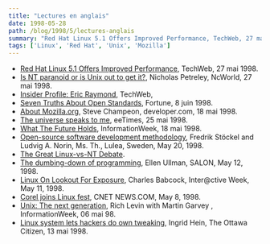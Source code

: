 ```yaml
---
title: "Lectures en anglais"
date: 1998-05-28
path: /blog/1998/5/lectures-anglais
summary: "Red Hat Linux 5.1 Offers Improved Performance, TechWeb, 27 mai 1998."
tags: ['Linux', 'Red Hat', 'Unix', 'Mozilla']
---
```


<UL>

<LI><A HREF="http://www.techweb.com/wire/story/TWB19980527S0009">Red Hat Linux 5.1 Offers Improved Performance</A>,
TechWeb, 27 mai 1998.
<LI><A HREF="http://www.ncworldmag.com/ncworld/ncw-05-1998/ncw-05-nextten.html">Is NT paranoid or is Unix out to get it?</A>, Nicholas Petreley,
NcWorld, 27 mai 1998.
<LI><A HREF="http://www.techweb.com/internet/profile/eraymond/profile">Insider Profile: Eric Raymond</A>, TechWeb,
<LI><A HREF="http://www.pathfinder.com/fortune/digitalwatch/0608fil3.html">Seven Truths About Open Standards</A>, Fortune, 8 juin 1998.
<LI><A HREF="http://www.developer.com/journal/techfocus/051898_mozilla.html">About Mozilla.org</A>, Steve Champeon, developer.com, 18 mai 1998.
<LI><A HREF="http://www.techweb.com/se/directlink.cgi?EET19980525S0067">The universe speaks to me</A>, eeTimes, 25 mai 1998.
<LI><A HREF="http://www.techweb.com/se/directlink.cgi?IWK19980518S0002">What The Future Holds</A>, InformationWeek, 18 mai 1998.
<LI><A HREF="http://www.ludd.luth.se/users/no/mssc_abstract.html">Open-source software development methodology</A>, Fredrik Stöckel and
Ludvig A. Norin, Ms. Th., Lulea, Sweden, May 20, 1998.
<LI><A HREF="http://www.jimmo.com/Debate/">The Great Linux-vs-NT Debate</A>.
<LI><A HREF="http://www.salonmagazine.com/21st/feature/1998/05/cov_12feature.html">The dumbing-down of programming</A>, Ellen Ullman, SALON, May 12, 1998.
<LI><A HREF="http://www.zdnet.com/intweek/printhigh/51198/nt511.html">Linux On Lookout For Exposure</A>, Charles Babcock, Inter@ctive Week,
May 11, 1998.
<LI><A HREF="http://www.news.com/News/Item/0,4,21929,00.html">Corel joins Linux fest</A>, CNET NEWS.COM, May 8, 1998.
<LI><A HREF="http://www.techweb.com/wire/story/TWB19980506S0017">Unix: The next generation</A>, Rich Levin with Martin Garvey ,
InformationWeek, 06 mai 98.
<LI><A HREF="http://www.ottawacitizen.com:80/hightech/980513/1707181.html">Linux system lets hackers do own tweaking</A>, Ingrid Hein,
The Ottawa Citizen, 13 mai 1998.
</UL>


